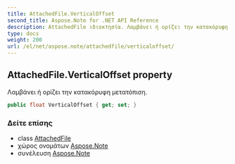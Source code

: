 ```yaml
---
title: AttachedFile.VerticalOffset
second_title: Aspose.Note for .NET API Reference
description: AttachedFile ιδιοκτησία. Λαμβάνει ή ορίζει την κατακόρυφη μετατόπιση.
type: docs
weight: 200
url: /el/net/aspose.note/attachedfile/verticaloffset/
---
```

## AttachedFile.VerticalOffset property

Λαμβάνει ή ορίζει την κατακόρυφη μετατόπιση.

```csharp
public float VerticalOffset { get; set; }
```

### Δείτε επίσης

* class [AttachedFile](../)
* χώρος ονομάτων [Aspose.Note](../../attachedfile/)
* συνέλευση [Aspose.Note](../../../)


